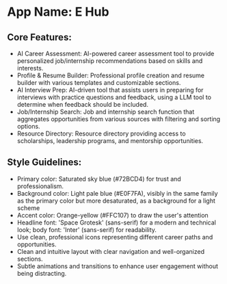 # **App Name**: E Hub

## Core Features:

- AI Career Assessment: AI-powered career assessment tool to provide personalized job/internship recommendations based on skills and interests.
- Profile & Resume Builder: Professional profile creation and resume builder with various templates and customizable sections.
- AI Interview Prep: AI-driven tool that assists users in preparing for interviews with practice questions and feedback, using a LLM tool to determine when feedback should be included.
- Job/Internship Search: Job and internship search function that aggregates opportunities from various sources with filtering and sorting options.
- Resource Directory: Resource directory providing access to scholarships, leadership programs, and mentorship opportunities.

## Style Guidelines:

- Primary color: Saturated sky blue (#72BCD4) for trust and professionalism.
- Background color: Light pale blue (#E0F7FA), visibly in the same family as the primary color but more desaturated, as a background for a light scheme
- Accent color: Orange-yellow (#FFC107) to draw the user's attention
- Headline font: 'Space Grotesk' (sans-serif) for a modern and technical look; body font: 'Inter' (sans-serif) for readability.
- Use clean, professional icons representing different career paths and opportunities.
- Clean and intuitive layout with clear navigation and well-organized sections.
- Subtle animations and transitions to enhance user engagement without being distracting.